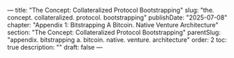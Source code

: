 — title: "The Concept: Collateralized Protocol Bootstrapping"
slug: "the. concept. collateralized. protocol. bootstrapping" publishDate: "2025-07-08"
chapter: "Appendix 1: Bitstrapping A Bitcoin. Native Venture Architecture" section: "The Concept: Collateralized Protocol Bootstrapping"
parentSlug: "appendix. bitstrapping a. bitcoin. native. venture. architecture" order: 2
toc: true description: ""
draft: false
—


